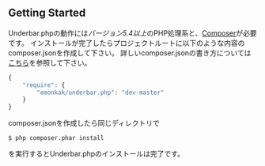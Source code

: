 Getting Started
---------------

Underbar.phpの動作には*バージョン5.4以上*のPHP処理系と、[Composer](http://getcomposer.org/)が必要です。
インストールが完了したらプロジェクトルートに以下のような内容のcomposer.jsonを作成して下さい。
詳しいcomposer.jsonの書き方については[こちら](http://getcomposer.org/doc/04-schema.md)を参照して下さい。

```javascript
{
    "require": {
        "emonkak/underbar.php": "dev-master"
    }
}
```

composer.jsonを作成したら同じディレクトリで

	$ php composer.phar install
	
を実行するとUnderbar.phpのインストールは完了です。
